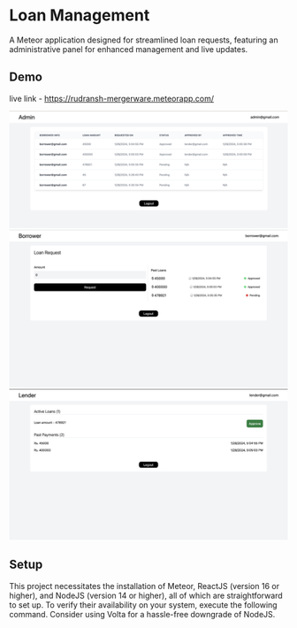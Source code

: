 # Loan Management

A Meteor application designed for streamlined loan requests, featuring an administrative panel for enhanced management and live updates.


## Demo
live link - https://rudransh-mergerware.meteorapp.com/

![Admin](./imports/assets/admin_view.png)
![Borrower](./imports/assets/borrower_view.png)
![Lender](./imports/assets/lender_view.png)

## Setup

This project necessitates the installation of Meteor, ReactJS (version 16 or higher), and NodeJS (version 14 or higher), all of which are straightforward to set up. To verify their availability on your system, execute the following command. Consider using Volta for a hassle-free downgrade of NodeJS.
